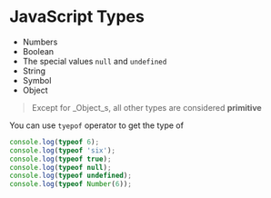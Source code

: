 # JavaScript Types

* Numbers
* Boolean
* The special values `null` and `undefined`
* String
* Symbol
* Object

> Except for _Object_s, all other types are considered **primitive**

You can use `tyepof` operator to get the type of 

```javascript runnable
console.log(typeof 6);
console.log(typeof 'six');
console.log(typeof true);
console.log(typeof null);
console.log(typeof undefined);
console.log(typeof Number(6));
```